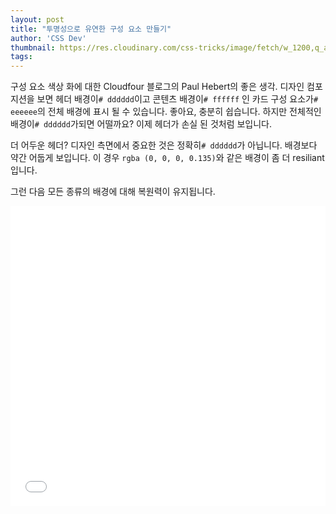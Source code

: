 ```yaml
---
layout: post
title: "투명성으로 유연한 구성 요소 만들기"
author: 'CSS Dev'
thumbnail: https://res.cloudinary.com/css-tricks/image/fetch/w_1200,q_auto,f_auto/https://css-tricks.com/wp-content/uploads/2021/01/transparent-flexible.png
tags: 
---
```



구성 요소 색상 화에 대한 Cloudfour 블로그의 Paul Hebert의 좋은 생각.
 디자인 컴포지션을 보면 헤더 배경이`# dddddd`이고 콘텐츠 배경이`# ffffff` 인 카드 구성 요소가`# eeeeee`의 전체 배경에 표시 될 수 있습니다.
 좋아요, 충분히 쉽습니다.
 하지만 전체적인 배경이`# dddddd`가되면 어떨까요?
 이제 헤더가 손실 된 것처럼 보입니다.

더 어두운 헤더?
 디자인 측면에서 중요한 것은 정확히`# dddddd`가 아닙니다.
 배경보다 약간 어둡게 보입니다.
 이 경우 `rgba (0, 0, 0, 0.135)`와 같은 배경이 좀 더 resiliant입니다.

그런 다음 모든 종류의 배경에 대해 복원력이 유지됩니다.

<div class="wp-block-cp-codepen-gutenberg-embed-block cp_embed_wrapper resizable" style="height: 480px;"><iframe id="cp_embed_GRZaqYj" src="//codepen.io/anon/embed/GRZaqYj?height=480&amp;theme-id=1&amp;slug-hash=GRZaqYj&amp;default-tab=result" height="480" scrolling="no" frameborder="0" allowfullscreen="" allowpaymentrequest="" name="CodePen Embed GRZaqYj" title="CodePen Embed GRZaqYj" class="cp_embed_iframe" style="width: 100%; overflow: hidden; height: 100%;">CodePen Embed Fallback</iframe><div class="win-size-grip" style="touch-action: none;"></div></div>